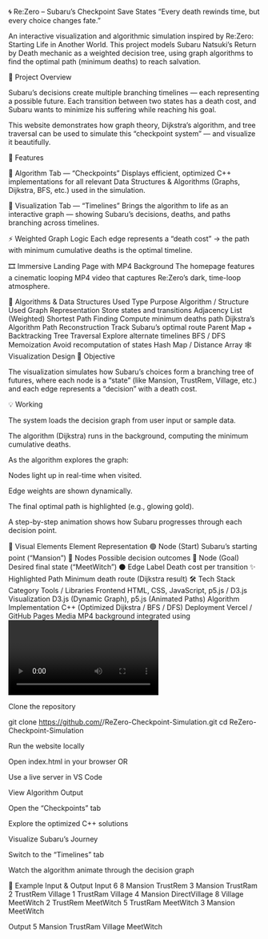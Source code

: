 🌀 Re:Zero – Subaru’s Checkpoint Save States
“Every death rewinds time, but every choice changes fate.”

An interactive visualization and algorithmic simulation inspired by Re:Zero: Starting Life in Another World.
This project models Subaru Natsuki’s Return by Death mechanic as a weighted decision tree, using graph algorithms to find the optimal path (minimum deaths) to reach salvation.

🚀 Project Overview

Subaru’s decisions create multiple branching timelines — each representing a possible future.
Each transition between two states has a death cost, and Subaru wants to minimize his suffering while reaching his goal.

This website demonstrates how graph theory, Dijkstra’s algorithm, and tree traversal can be used to simulate this “checkpoint system” — and visualize it beautifully.

🧩 Features

🧠 Algorithm Tab — “Checkpoints”
Displays efficient, optimized C++ implementations for all relevant Data Structures & Algorithms (Graphs, Dijkstra, BFS, etc.) used in the simulation.

🌌 Visualization Tab — “Timelines”
Brings the algorithm to life as an interactive graph — showing Subaru’s decisions, deaths, and paths branching across timelines.

⚡ Weighted Graph Logic
Each edge represents a “death cost” → the path with minimum cumulative deaths is the optimal timeline.

🎞️ Immersive Landing Page with MP4 Background
The homepage features a cinematic looping MP4 video that captures Re:Zero’s dark, time-loop atmosphere.

🧠 Algorithms & Data Structures Used
Type	Purpose	Algorithm / Structure Used
Graph Representation	Store states and transitions	Adjacency List (Weighted)
Shortest Path Finding	Compute minimum deaths path	Dijkstra’s Algorithm
Path Reconstruction	Track Subaru’s optimal route	Parent Map + Backtracking
Tree Traversal	Explore alternate timelines	BFS / DFS
Memoization	Avoid recomputation of states	Hash Map / Distance Array
🕸️ Visualization Design
🎯 Objective

The visualization simulates how Subaru’s choices form a branching tree of futures, where each node is a “state” (like Mansion, TrustRem, Village, etc.) and each edge represents a “decision” with a death cost.

💡 Working

The system loads the decision graph from user input or sample data.

The algorithm (Dijkstra) runs in the background, computing the minimum cumulative deaths.

As the algorithm explores the graph:

Nodes light up in real-time when visited.

Edge weights are shown dynamically.

The final optimal path is highlighted (e.g., glowing gold).

A step-by-step animation shows how Subaru progresses through each decision point.

🔮 Visual Elements
Element	Representation
🟢 Node (Start)	Subaru’s starting point (“Mansion”)
🔵 Nodes	Possible decision outcomes
🔴 Node (Goal)	Desired final state (“MeetWitch”)
⚫ Edge Label	Death cost per transition
✨ Highlighted Path	Minimum death route (Dijkstra result)
🛠️ Tech Stack
Category	Tools / Libraries
Frontend	HTML, CSS, JavaScript, p5.js / D3.js
Visualization	D3.js (Dynamic Graph), p5.js (Animated Paths)
Algorithm Implementation	C++ (Optimized Dijkstra / BFS / DFS)
Deployment	Vercel / GitHub Pages
Media	MP4 background integrated using <video> tag
Version Control	Git + GitHub
🤖 AI Tools Used
Tool	Purpose
V0.dev (by Vercel)	Generated responsive landing page structure with AI components.
Durable.co	Created initial layout + CTA sections using AI landing page generator.
Unbounce AI Builder	Helped prototype MP4 background landing page quickly.
ChatGPT (GPT-5)	Used for algorithm explanations, code optimization, and content generation.
Uizard.io	AI wireframing for layout design of the “Checkpoints” and “Timelines” tabs.
Runway ML	Used for enhancing and optimizing the MP4 background video loop.
🧪 How to Run the Project

Clone the repository

git clone https://github.com/<your-username>/ReZero-Checkpoint-Simulation.git
cd ReZero-Checkpoint-Simulation


Run the website locally

Open index.html in your browser
OR

Use a live server in VS Code

View Algorithm Output

Open the “Checkpoints” tab

Explore the optimized C++ solutions

Visualize Subaru’s Journey

Switch to the “Timelines” tab

Watch the algorithm animate through the decision graph

🏁 Example Input & Output
Input
6 8
Mansion TrustRem 3
Mansion TrustRam 2
TrustRem Village 1
TrustRam Village 4
Mansion DirectVillage 8
Village MeetWitch 2
TrustRem MeetWitch 5
TrustRam MeetWitch 3
Mansion MeetWitch

Output
5
Mansion TrustRam Village MeetWitch
